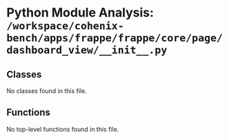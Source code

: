 # Python Module Analysis: `/workspace/cohenix-bench/apps/frappe/frappe/core/page/dashboard_view/__init__.py`

## Classes

No classes found in this file.


## Functions

No top-level functions found in this file.
